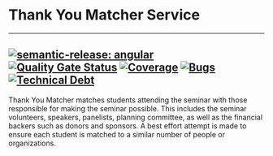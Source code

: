 # Thank You Matcher Service

---
[![semantic-release: angular](https://img.shields.io/badge/semantic--release-angular-e10079?logo=semantic-release)](https://github.com/semantic-release/semantic-release)
[![Quality Gate Status](https://sonarcloud.io/api/project_badges/measure?project=hobynye_thank-you-matcher-service&metric=alert_status)](https://sonarcloud.io/summary/new_code?id=hobynye_thank-you-matcher-service)
[![Coverage](https://sonarcloud.io/api/project_badges/measure?project=hobynye_thank-you-matcher-service&metric=coverage)](https://sonarcloud.io/summary/new_code?id=hobynye_thank-you-matcher-service)
[![Bugs](https://sonarcloud.io/api/project_badges/measure?project=hobynye_thank-you-matcher-service&metric=bugs)](https://sonarcloud.io/summary/new_code?id=hobynye_thank-you-matcher-service)
[![Technical Debt](https://sonarcloud.io/api/project_badges/measure?project=hobynye_thank-you-matcher-service&metric=sqale_index)](https://sonarcloud.io/summary/new_code?id=hobynye_thank-you-matcher-service)
---
Thank You Matcher matches students attending the seminar with those responsible for making the seminar possible. This 
includes the seminar volunteers, speakers, panelists, planning committee, as well as the financial backers such as donors
and sponsors. A best effort attempt is made to ensure each student is matched to a similar number of people or 
organizations.